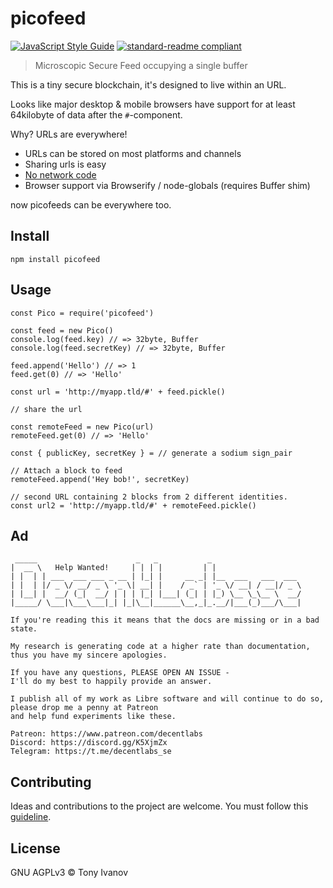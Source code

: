 # picofeed

[![JavaScript Style Guide](https://img.shields.io/badge/code_style-standard-brightgreen.svg)](https://standardjs.com)
[![standard-readme compliant](https://img.shields.io/badge/readme%20style-standard-brightgreen.svg?style=flat-square)](https://github.com/RichardLitt/standard-readme)

> Microscopic Secure Feed occupying a single buffer

This is a tiny secure blockchain, it's designed to live within an URL.

Looks like major desktop & mobile browsers have support
for at least 64kilobyte of data after the `#`-component.

Why? URLs are everywhere!

- URLs can be stored on most platforms and channels
- Sharing urls is easy
- [No network code](https://xkcd.com/2259/)
- Browser support via Browserify / node-globals (requires Buffer shim)

now picofeeds can be everywhere too.

## <a name="install"></a> Install

```
npm install picofeed
```

## <a name="usage"></a> Usage

```
const Pico = require('picofeed')

const feed = new Pico()
console.log(feed.key) // => 32byte, Buffer
console.log(feed.secretKey) // => 32byte, Buffer

feed.append('Hello') // => 1
feed.get(0) // => 'Hello'

const url = 'http://myapp.tld/#' + feed.pickle()

// share the url

const remoteFeed = new Pico(url)
remoteFeed.get(0) // => 'Hello'

const { publicKey, secretKey } = // generate a sodium sign_pair

// Attach a block to feed
remoteFeed.append('Hey bob!', secretKey)

// second URL containing 2 blocks from 2 different identities.
const url2 = 'http://myapp.tld/#' + remoteFeed.pickle()

```

## Ad

```ad
 _____                      _   _           _
|  __ \   Help Wanted!     | | | |         | |
| |  | | ___  ___ ___ _ __ | |_| |     __ _| |__  ___   ___  ___
| |  | |/ _ \/ __/ _ \ '_ \| __| |    / _` | '_ \/ __| / __|/ _ \
| |__| |  __/ (_|  __/ | | | |_| |___| (_| | |_) \__ \_\__ \  __/
|_____/ \___|\___\___|_| |_|\__|______\__,_|_.__/|___(_)___/\___|

If you're reading this it means that the docs are missing or in a bad state.

My research is generating code at a higher rate than documentation,
thus you have my sincere apologies.

If you have any questions, PLEASE OPEN AN ISSUE -
I'll do my best to happily provide an answer.

I publish all of my work as Libre software and will continue to do so,
please drop me a penny at Patreon
and help fund experiments like these.

Patreon: https://www.patreon.com/decentlabs
Discord: https://discord.gg/K5XjmZx
Telegram: https://t.me/decentlabs_se
```


## <a name="contribute"></a> Contributing

Ideas and contributions to the project are welcome. You must follow this [guideline](https://github.com/telamon/picofeed/blob/master/CONTRIBUTING.md).

## License

GNU AGPLv3 © Tony Ivanov
